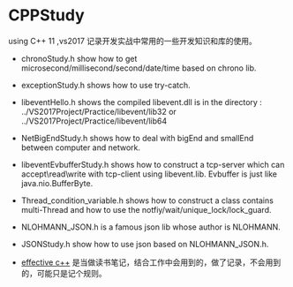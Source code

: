 # CPPStudy
using C++ 11  ,vs2017
记录开发实战中常用的一些开发知识和库的使用。

* chronoStudy.h show how to get microsecond/millisecond/second/date/time based on chrono lib.

* exceptionStudy.h shows how to use try-catch.

* libeventHello.h shows the compiled libevent.dll is in the directory : ../VS2017Project/Practice/libevent/lib32 or ../VS2017Project/Practice/libevent/lib64

* NetBigEndStudy.h shows how to deal with bigEnd and smallEnd between computer and network.

* libeventEvbufferStudy.h shows how to construct a tcp-server which can accept\read\write with tcp-client using libevent.lib. Evbuffer is just like java.nio.BufferByte.

* Thread_condition_variable.h shows how to construct a class contains multi-Thread and how to use the notfiy/wait/unique_lock/lock_guard. 

* NLOHMANN_JSON.h is a famous json lib whose author is NLOHMANN. 
* JSONStudy.h show how to use json based on NLOHMANN_JSON.h.


* [effective c++](./effective_Cpp_50rules.md) 是当做读书笔记，结合工作中会用到的，做了记录，不会用到的，可能只是记个规则。
